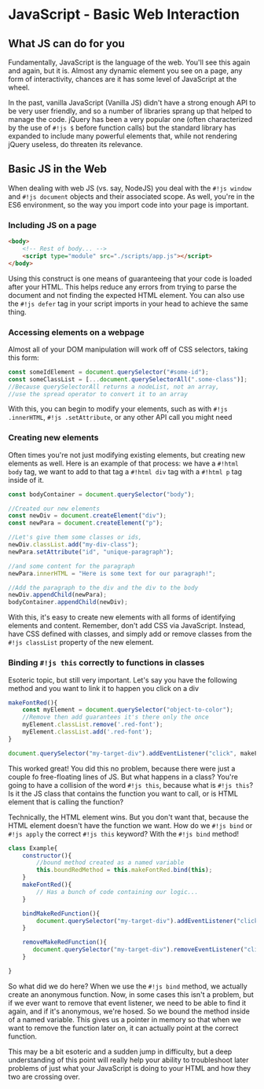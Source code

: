# JavaScript - Basic Web Interaction

## What JS can do for you

Fundamentally, JavaScript is the language of the web. You'll see this again and again, but it is. Almost any dynamic element you see on a page, any form of interactivity, chances are it has some level of JavaScript at the wheel.

In the past, vanilla JavaScript (Vanilla JS) didn't have a strong enough API to be very user friendly, and so a number of libraries sprang up that helped to manage the code. jQuery has been a very popular one (often characterized by the use of `#!js $` before function calls) but the standard library has expanded to include many powerful elements that, while not rendering jQuery useless, do threaten its relevance. 

## Basic JS in the Web

When dealing with web JS (vs. say, NodeJS) you deal with the `#!js window` and `#!js document` objects and their associated scope. As well, you're in the ES6 environment, so the way you import code into your page is important. 

### Including JS on a page

```html
<body>
    <!-- Rest of body... -->
    <script type="module" src="./scripts/app.js"></script>
</body>
```

Using this construct is one means of guaranteeing that your code is loaded after your HTML. This helps reduce any errors from trying to parse the document and not finding the expected HTML element. You can also use the `#!js defer` tag in your script imports in your head to achieve the same thing. 

### Accessing elements on a webpage

Almost all of your DOM manipulation will work off of CSS selectors, taking this form:

```js
const someIdElement = document.querySelector("#some-id");
const someClassList = [...document.querySelectorAll(".some-class")];
//Because querySelectorAll returns a nodeList, not an array, 
//use the spread operator to convert it to an array
```

With this, you can begin to modify your elements, such as with `#!js .innerHTML`, `#!js .setAttribute`, or any other API call you might need

### Creating new elements

Often times you're not just modifying existing elements, but creating new elements as well. Here is an example of that process: we have a `#!html body` tag, we want to add to that tag a `#!html div` tag with a `#!html p` tag inside of it. 

```js
const bodyContainer = document.querySelector("body");

//Created our new elements
const newDiv = document.createElement("div");
const newPara = document.createElement("p");

//Let's give them some classes or ids, 
newDiv.classList.add("my-div-class");
newPara.setAttribute("id", "unique-paragraph");

//and some content for the paragraph
newPara.innerHTML = "Here is some text for our paragraph!";

//Add the paragraph to the div and the div to the body
newDiv.appendChild(newPara);
bodyContainer.appendChild(newDiv);
```

With this, it's easy to create new elements with all forms of identifying elements and content. Remember, don't add CSS via JavaScript. Instead, have CSS defined with classes, and simply add or remove classes from the `#!js classList` property of the new element.

### Binding `#!js this` correctly to functions in classes

Esoteric topic, but still very important. Let's say you have the following method and you want to link it to happen you click on a div

```js
makeFontRed(){
    const myElement = document.querySelector("object-to-color");
    //Remove then add guarantees it's there only the once
    myElement.classList.remove('.red-font');
    myElement.classList.add('.red-font');
}

document.querySelector("my-target-div").addEventListener("click", makeFontRed);
```

This worked great! You did this no problem, because there were just a couple fo free-floating lines of JS. But what happens in a class? You're going to have a collision of the word `#!js this`, because what is `#!js this`? Is it the JS class that contains the function you want to call, or is HTML element that is calling the function? 

Technically, the HTML element wins. But you don't want that, because the HTML element doesn't have the function we want. How do we `#!js bind` or `#!js apply` the correct `#!js this` keyword? With the `#!js bind` method!

```js
class Example{
    constructor(){
        //bound method created as a named variable
        this.boundRedMethod = this.makeFontRed.bind(this);
    }
    makeFontRed(){
        // Has a bunch of code containing our logic...
    }

    bindMakeRedFunction(){
        document.querySelector("my-target-div").addEventListener("click", this.boundRedMethod);
    }

    removeMakeRedFunction(){
       document.querySelector("my-target-div").removeEventListener("click", this.boundRedMethod); 
    }

}
```
So what did we do here? When we use the `#!js bind` method, we actually create an anonymous function. Now, in some cases this isn't a problem, but if we ever want to remove that event listener, we need to be able to find it again, and if it's anonymous, we're hosed. So we bound the method inside of a named variable. This gives us a pointer in memory so that when we want to remove the function later on, it can actually point at the correct function.

This may be a bit esoteric and a sudden jump in difficulty, but a deep understanding of this point will really help your ability to troubleshoot later problems of just what your JavaScript is doing to your HTML and how they two are crossing over. 
